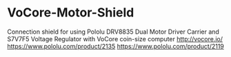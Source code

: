 # VoCore-Motor-Shield
Connection shield for using Pololu DRV8835 Dual Motor Driver Carrier and S7V7F5 Voltage Regulator with VoCore coin-size computer http://vocore.io/ https://www.pololu.com/product/2135 https://www.pololu.com/product/2119
